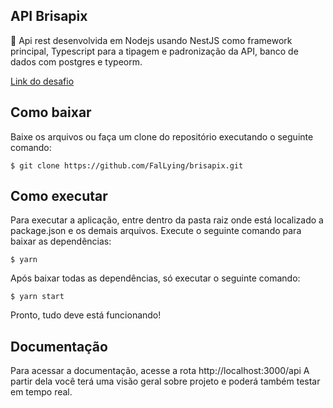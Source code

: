 ## API Brisapix

🚀 Api rest desenvolvida em Nodejs usando NestJS como framework principal, Typescript para a tipagem e padronização da API, banco de dados com postgres e typeorm.

[Link do desafio](https://github.com/brisalabs/challenge-back-end)

## Como baixar

Baixe os arquivos ou faça um clone do repositório executando o seguinte comando:

```
$ git clone https://github.com/FalLying/brisapix.git
```

## Como executar

Para executar a aplicação, entre dentro da pasta raiz onde está localizado a package.json e os demais arquivos.
Execute o seguinte comando para baixar as dependências:

```
$ yarn
```

Após baixar todas as dependências, só executar o seguinte comando:

```
$ yarn start
```

Pronto, tudo deve está funcionando!

## Documentação

Para acessar a documentação, acesse a rota http://localhost:3000/api
A partir dela você terá uma visão geral sobre  projeto e poderá também testar em tempo real.
